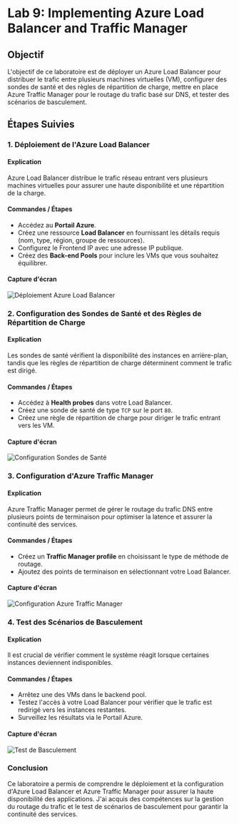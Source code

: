 # Lab 9: Implementing Azure Load Balancer and Traffic Manager

## Objectif
L'objectif de ce laboratoire est de déployer un Azure Load Balancer pour distribuer le trafic entre plusieurs machines virtuelles (VM), configurer des sondes de santé et des règles de répartition de charge, mettre en place Azure Traffic Manager pour le routage du trafic basé sur DNS, et tester des scénarios de basculement.

## Étapes Suivies

### 1. Déploiement de l'Azure Load Balancer

#### Explication
Azure Load Balancer distribue le trafic réseau entrant vers plusieurs machines virtuelles pour assurer une haute disponibilité et une répartition de la charge.

#### Commandes / Étapes
- Accédez au **Portail Azure**.
- Créez une ressource **Load Balancer** en fournissant les détails requis (nom, type, région, groupe de ressources).
- Configurez le Frontend IP avec une adresse IP publique.
- Créez des **Back-end Pools** pour inclure les VMs que vous souhaitez équilibrer.

#### Capture d'écran
![Déploiement Azure Load Balancer](./screenshots/load-balancer-deployment.png)

### 2. Configuration des Sondes de Santé et des Règles de Répartition de Charge

#### Explication
Les sondes de santé vérifient la disponibilité des instances en arrière-plan, tandis que les règles de répartition de charge déterminent comment le trafic est dirigé.

#### Commandes / Étapes
- Accédez à **Health probes** dans votre Load Balancer.
- Créez une sonde de santé de type `TCP` sur le port `80`.
- Créez une règle de répartition de charge pour diriger le trafic entrant vers les VM.

#### Capture d'écran
![Configuration Sondes de Santé](./screenshots/load-balancer-health-probes.png)

### 3. Configuration d'Azure Traffic Manager

#### Explication
Azure Traffic Manager permet de gérer le routage du trafic DNS entre plusieurs points de terminaison pour optimiser la latence et assurer la continuité des services.

#### Commandes / Étapes
- Créez un **Traffic Manager profile** en choisissant le type de méthode de routage.
- Ajoutez des points de terminaison en sélectionnant votre Load Balancer.

#### Capture d'écran
![Configuration Azure Traffic Manager](./screenshots/traffic-manager-configuration.png)

### 4. Test des Scénarios de Basculement

#### Explication
Il est crucial de vérifier comment le système réagit lorsque certaines instances deviennent indisponibles.

#### Commandes / Étapes
- Arrêtez une des VMs dans le backend pool.
- Testez l'accès à votre Load Balancer pour vérifier que le trafic est redirigé vers les instances restantes.
- Surveillez les résultats via le Portail Azure.

#### Capture d'écran
![Test de Basculement](./screenshots/failover-test.png)

### Conclusion
Ce laboratoire a permis de comprendre le déploiement et la configuration d'Azure Load Balancer et Azure Traffic Manager pour assurer la haute disponibilité des applications. J'ai acquis des compétences sur la gestion du routage du trafic et le test de scénarios de basculement pour garantir la continuité des services.

